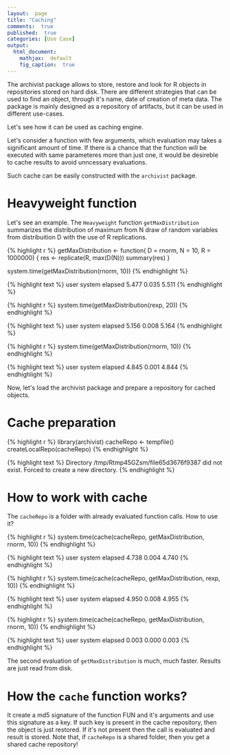 ```yaml
---
layout:  page
title: "Caching"
comments:  true
published:  true
categories: [Use Case]
output:
  html_document:
    mathjax:  default
    fig_caption:  true
---
```



The archivist package allows to store, restore and look for R objects in repositories stored on hard disk. There are different strategies that can be used to find an object, through it's name, date of creation of meta data. The package is mainly designed as a repository of artifacts, but it can be used in different use-cases.

Let's see how it can be used as caching engine.

Let's consider a function with few arguments, which evaluation may takes a significant amount of time. If there is a chance that the function will be executed with same parameteres more than just one, it would be desireble to cache results to avoid unncessary evaluations.

Such cache can be easily constructed with the `archivist` package.

# Heavyweight function

Let's see an example. The `Heavyweight` function `getMaxDistribution` summarizes the distribution of maximum from N draw of random variables from distribuition D with the use of R replications.


{% highlight r %}
getMaxDistribution <- function(
	D = rnorm, 
	N = 10,
	R = 1000000) {
	res <- replicate(R, max(D(N)))
  summary(res)
}

system.time(getMaxDistribution(rnorm, 10))
{% endhighlight %}



{% highlight text %}
   user  system elapsed 
  5.477   0.035   5.511 
{% endhighlight %}



{% highlight r %}
system.time(getMaxDistribution(rexp, 20))
{% endhighlight %}



{% highlight text %}
   user  system elapsed 
  5.156   0.008   5.164 
{% endhighlight %}



{% highlight r %}
system.time(getMaxDistribution(rnorm, 10))
{% endhighlight %}



{% highlight text %}
   user  system elapsed 
  4.845   0.001   4.844 
{% endhighlight %}

Now, let's load the archivist package and prepare a repository for cached objects.

# Cache preparation

{% highlight r %}
library(archivist)
cacheRepo <- tempfile()
createLocalRepo(cacheRepo)
{% endhighlight %}



{% highlight text %}
Directory /tmp/Rtmp45GZsm/file65d3676f9387 did not exist. Forced to create a new directory.
{% endhighlight %}

# How to work with cache

The `cacheRepo` is a folder with already evaluated function calls. 
How to use it?


{% highlight r %}
system.time(cache(cacheRepo, getMaxDistribution, rnorm, 10))
{% endhighlight %}



{% highlight text %}
   user  system elapsed 
  4.738   0.004   4.740 
{% endhighlight %}



{% highlight r %}
system.time(cache(cacheRepo, getMaxDistribution, rexp, 10))
{% endhighlight %}



{% highlight text %}
   user  system elapsed 
  4.950   0.008   4.955 
{% endhighlight %}



{% highlight r %}
system.time(cache(cacheRepo, getMaxDistribution, rnorm, 10))
{% endhighlight %}



{% highlight text %}
   user  system elapsed 
  0.003   0.000   0.003 
{% endhighlight %}

The second evaluation of `getMaxDistribution` is much, much faster. Results are just read from disk.

# How the `cache` function works?

It create a md5 signature of the function FUN and it's arguments and use this signature as a key.
If such key is present in the cache repository, then the object is just restored.
If it's not present then the call is evaluated and result is stored.
Note that, if `cacheRepo` is a shared folder, then you get a shared cache repository!
